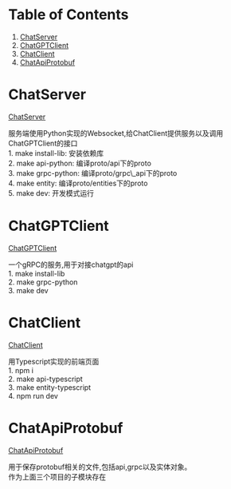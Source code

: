 
# Table of Contents

1.  [ChatServer](#orgff4cab2)
2.  [ChatGPTClient](#org3a5615c)
3.  [ChatClient](#org3555467)
4.  [ChatApiProtobuf](#orgfddb6f8)



<a id="orgff4cab2"></a>

# ChatServer

[ChatServer](https://github.com/lisper-inmove/ChatServer)

<p class="verse">
服务端使用Python实现的Websocket,给ChatClient提供服务以及调用ChatGPTClient的接口<br />
1. make install-lib: 安装依赖库<br />
2. make api-python: 编译proto/api下的proto<br />
3. make grpc-python: 编译proto/grpc\_api下的proto<br />
4. make entity: 编译proto/entities下的proto<br />
5. make dev: 开发模式运行<br />
</p>


<a id="org3a5615c"></a>

# ChatGPTClient

[ChatGPTClient](https://github.com/lisper-inmove/ChatGPTClient)

<p class="verse">
一个gRPC的服务,用于对接chatgpt的api<br />
1. make install-lib<br />
2. make grpc-python<br />
3. make dev<br />
</p>


<a id="org3555467"></a>

# ChatClient

[ChatClient](https://github.com/lisper-inmove/ChatClient)

<p class="verse">
用Typescript实现的前端页面<br />
1. npm i<br />
2. make api-typescript<br />
3. make entity-typescript<br />
4. npm run dev<br />
</p>


<a id="orgfddb6f8"></a>

# ChatApiProtobuf

[ChatApiProtobuf](https://github.com/lisper-inmove/ChatApiProtobuf)

<p class="verse">
用于保存protobuf相关的文件,包括api,grpc以及实体对象。<br />
作为上面三个项目的子模块存在<br />
</p>
